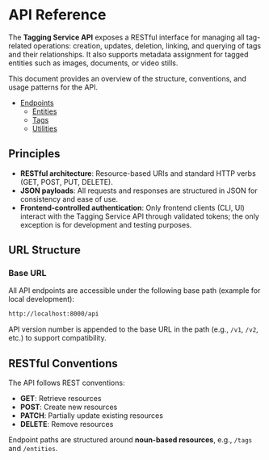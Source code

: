 # API Reference

The **Tagging Service API** exposes a RESTful interface for managing all tag-related operations: creation, updates, deletion, linking, and querying of tags and their relationships. It also supports metadata assignment for tagged entities such as images, documents, or video stills.

This document provides an overview of the structure, conventions, and usage patterns for the API.

- [Endpoints](./endpoints/_index.md)
	- [Entities](./endpoints/endpoint-entities.md)
	- [Tags](./endpoints/endpoint-tags.md)
	- [Utilities](./endpoints/endpoint-utilities.md)

## Principles

- **RESTful architecture**: Resource-based URIs and standard HTTP verbs (GET, POST, PUT, DELETE).
- **JSON payloads**: All requests and responses are structured in JSON for consistency and ease of use.
- **Frontend-controlled authentication**: Only frontend clients (CLI, UI) interact with the Tagging Service API through validated tokens; the only exception is for development and testing purposes.

## URL Structure

### Base URL

All API endpoints are accessible under the following base path (example for local development):

```bash
http://localhost:8000/api
```

API version number is appended to the base URL in the path (e.g., `/v1`, `/v2`, etc.) to support compatibility.

## RESTful Conventions

The API follows REST conventions:

- **GET**: Retrieve resources
- **POST**: Create new resources
- **PATCH**: Partially update existing resources
- **DELETE**: Remove resources

Endpoint paths are structured around **noun-based resources**, e.g., `/tags` and `/entities`.
